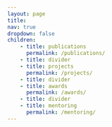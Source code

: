 ```yaml
---
layout: page
title: 
nav: true
dropdown: false
children: 
    - title: publications
      permalink: /publications/
    - title: divider
    - title: projects
      permalink: /projects/
    - title: divider
    - title: awards
      permalink: /awards/
    - title: divider
    - title: mentoring
      permalink: /mentoring/
---
```

